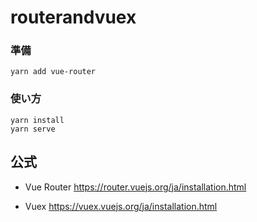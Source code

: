 # routerandvuex

### 準備
```
yarn add vue-router
```

### 使い方
```
yarn install
yarn serve
```

## 公式
- Vue Router
https://router.vuejs.org/ja/installation.html

- Vuex
https://vuex.vuejs.org/ja/installation.html


